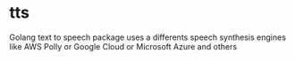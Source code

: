 # tts
Golang text to speech package uses a differents speech synthesis engines like AWS Polly or Google Cloud or Microsoft Azure and others
